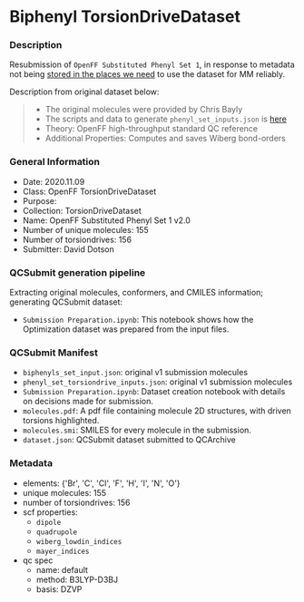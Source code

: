 # Biphenyl TorsionDriveDataset

### Description

Resubmission of `OpenFF Substituted Phenyl Set 1`, in response to metadata not being [stored in the places we need](https://github.com/openforcefield/qca-dataset-submission/pull/140#issuecomment-705675738) to use the dataset for MM reliably.

Description from original dataset below:

> - The original molecules were provided by Chris Bayly
> - The scripts and data to generate `phenyl_set_inputs.json` is [here](https://github.com/choderalab/fragmenter_data/blob/master/phenyl_benchmark/generate_torsiondrive_inputs.py)
> - Theory: OpenFF high-throughput standard QC reference
> - Additional Properties: Computes and saves Wiberg bond-orders
 
### General Information

- Date: 2020.11.09
- Class: OpenFF TorsionDriveDataset
- Purpose: 
- Collection: TorsionDriveDataset
- Name: OpenFF Substituted Phenyl Set 1 v2.0
- Number of unique molecules: 155
- Number of torsiondrives: 156
- Submitter: David Dotson

### QCSubmit generation pipeline

Extracting original molecules, conformers, and CMILES information; generating QCSubmit dataset:

- `Submission Preparation.ipynb`: This notebook shows how the Optimization dataset was prepared from the input files.

### QCSubmit Manifest

- `biphenyls_set_input.json`: original v1 submission molecules
- `phenyl_set_torsiondrive_inputs.json`: original v1 submission molecules
- `Submission Preparation.ipynb`: Dataset creation notebook with details on decisions made for submission.
- `molecules.pdf`: A pdf file containing molecule 2D structures, with driven torsions highlighted.
- `molecules.smi`: SMILES for every molecule in the submission.
- `dataset.json`: QCSubmit dataset submitted to QCArchive

### Metadata

- elements: {'Br', 'C', 'Cl', 'F', 'H', 'I', 'N', 'O'}
- unique molecules: 155
- number of torsiondrives: 156
- scf properties:
    - `dipole`
    - `quadrupole`
    - `wiberg_lowdin_indices`
    - `mayer_indices`
- qc spec
    - name: default
    - method: B3LYP-D3BJ
    - basis: DZVP
